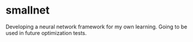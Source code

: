 # smallnet
Developing a neural network framework for my own learning. Going to be used in future optimization tests.
